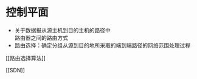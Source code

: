 # 控制平面
- 关于数据报从源主机到目的主机的路径中  
   路由器之间的路由方式 
- 路由选择：确定分组从源到目的地所采取的端到端路径的网络范围处理过程

[[路由选择算法]] 
  
[[SDN]]
  
  
